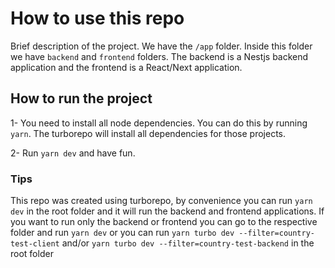 # How to use this repo

Brief description of the project. We have the `/app` folder. Inside this folder we have `backend` and `frontend` folders. The backend is a Nestjs backend application and the frontend is a React/Next application.

## How to run the project

1- You need to install all node dependencies. You can do this by running `yarn`. The turborepo will install all dependencies for those projects.

2- Run `yarn dev` and have fun.

### Tips

This repo was created using turborepo, by convenience you can run `yarn dev` in the root folder and it will run the backend and frontend applications.
If you want to run only the backend or frontend you can go to the respective folder and run `yarn dev` or you can run `yarn turbo dev --filter=country-test-client` and/or `yarn turbo dev --filter=country-test-backend` in the root folder
